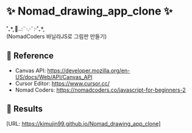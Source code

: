 # ✨ Nomad_drawing_app_clone ✨
˚₊*̥ 🐇..:¨·.·¨:‧˚₊*̥  
(NomadCoders 바닐라JS로 그림판 만들기)

## 🌱 Reference
- Canvas API: https://developer.mozilla.org/en-US/docs/Web/API/Canvas_API
- Cursor Editor: https://www.cursor.cc/
- Nomad Coders: https://nomadcoders.co/javascript-for-beginners-2

## 🌱 Results
[URL: https://kimujin99.github.io/Nomad_drawing_app_clone]
